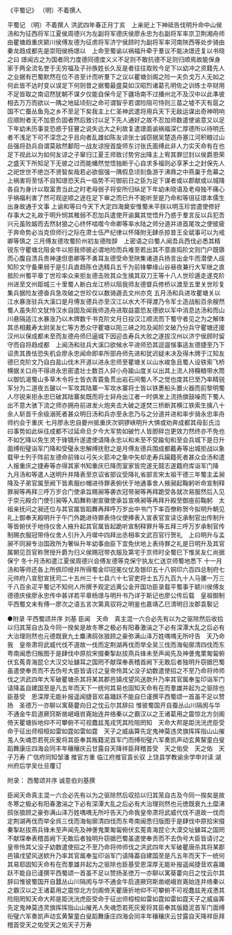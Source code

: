 
《平蜀记》
（明）不着撰人

平蜀记
（明）不着撰人
洪武四年春正月丁亥　上亲祀上下神祗告伐明升命中山侯汤和为征西将军江夏侯周德兴为左副将军德庆侯廖永忠为右副将军率京卫荆湘舟师由瞿塘趋重庆颖川侯傅友德为征虏将军济宁侯顾时为副将军率河南陜西等处步骑由秦龙趋成都先是崇阳侯杨璟以　上命至蜀谕以祸福升牵于羣议不能决璟还复以书晓之曰
璟闻古之为国者同力度德同德度义义不足则不敢抗德不足则归顺焉故能保身家于两全流名誉于无穷福及子孙族姓长久反是者往往取败今足下以幼冲之资籍先人之业据有巴蜀默然在位不咨至计而听羣下之议以瞿塘剑阁之险一夫负戈万人无如之何此皆不达时变以误足下何则昔之据蜀最盛莫如汉昭烈诸葛孔明佐之训练士卒财用不足皆取之南诏然犹朝不谋夕仅能自保今足下疆场南不过播州北不及汉中以此凖彼相去万万而欲以一隅之地延顷刻之命可谓智乎若谓险阻可恃则三苗之墟不灭有扈之国不亡蚕丛鱼凫之乡不至足下矣我主上仁圣神武遣将用兵天下无敌运谋出奇神明响应顺附者无不加恩负固者然后致讨以足下先人通好之故不忍加师数遣使谕意又以足下年幼未历事变恐惑于狂瞽之说失远大之利故复遣璟面谕祸福深仁厚德所以待明氏者不浅足下可不深念之乎且向者乱雄如陈友谅张士诚窃据吴楚造舟塞江河积粮过山岳强将劲兵自谓莫敌然鄱阳一战友谅授首旋师东讨张氏面缚此非人力实天命有在也足下视此以为如何友谅之子窜归江夏王师致讨势穷出降主上宥其罪愆封以侯爵恩荣之盛天下所知足下无彼之过而能幡然觉悟独断于心自求多福则必享茅土之封保先人之祀世世不绝岂不贤智矣哉若必欲倔强一隅假息顷刻鱼游于沸鼎之中燕巢于危幕之上祸害将至恬不自知璟恐天兵一临势不可御前日之臣为足下谋者或以郡献或以城降各自为身计以取富贵当此之时老母弱子将安所归纵足下年幼未晓语及老母独不痛心乎祸福利害了然可观逆顺之途在足下审之而巳升不能听至是乃命和等徂征璟本儒生出身故通于文事
上谕和等曰今天下大定四海奠安惟蜀未平朕以明玉珍尝遣使修好存事大之礼故于明升悯其稚弱不忍加兵遣使开谕冀其觉悟升乃惑于羣言反以兵犯吾兴元虽败衂而去然豺狼之心终怀啮噬今命卿等率水陆之师分道并进首尾攻之使彼疲于奔命势必当克但师行之际在肃士伍严纪律以怀降附无肆杀掠昔王全斌事可以为戒卿等慎之
三月傅友德攻蜀阶州初友德陛辞　上密语之曰蜀人闻吾兵西伐必悉其精锐东守瞿塘北阻金牛以拒我师彼必谓地险而兵难至若出其不意直捣阶文则门户既隳而心腹自溃兵贵神速但患卿等不勇耳友德受命至陜集诸道兵扬言出金牛而潜使人觇知阶文守备果弱于是引兵直趋陈仓选精兵五千为前锋攀缘山谷昼夜兼行大军继之直抵阶州蜀平章丁世珍率众来拒友德击败其众生擒其双刀王等十八人世珍遁走遂克阶州进至文州距城三十里蜀人断白龙江桥以阻我师友德督兵修桥以渡至五里关世珍复集兵据险友德奋兵急攻破之世珍仅以数骑遁去文州亦克
五月汤和兵进攻瞿塘关以江水暴涨驻兵大溪口是月傅友德兵亦至汉江以水大不得渡乃令军士造战船百余艘然蜀人虽失阶文犹恃汉水自固及闻我师造舟进取益震恐友德欲以军中消息达汤和而山川悬隔适江水暴涨乃以木牌数千书克阶文月日投汉江顺流而下蜀守者见之为之解体其丞相戴寿太尉吴友仁等方悉众守瞿塘以阨三峡之险及闻阶文破乃分兵守瞿塘还援汉州以保成都未至而友德舟师巳逼城下因迎击寿兵大败之遂拔汉州以济宁侯顾时留守而自将趋成都　上闻汤和驻兵大溪口欲候水平进师恐其逗遛悞事适友德捷至乃下诏责其畏怯恐失机会廖永忠闻命即率所部舟师先进和犹迟疑未决及得木牌于江知友德巳克阶文乃自白盐山伐木开道以进永忠师至瞿塘关以山水峻急且蜀人设铁索飞桥横据关口舟不得进永忠密遣壮士数百人舁小舟踰山度关以出其上流人持糗粮带水筒以御饥渴蜀山多草木令将士皆衣青蓑鱼贯出岩石间蜀人不之觉也度其巳至乃率精锐军分为二道夜五皷以一军攻其陆寨一军攻水寨将士皆以铁褁船头置火器而前黎明蜀人尽锐来拒永忠巳破其陆寨矣既而将士舁舟出江者一时俱发上流扬旗鼓噪而下蜀人出不意大骇下流之师亦拥舟前进发火炮夹击大破之遂焚三桥断其横江铁索生擒八十余人斩首千余级溺死者甚众明日汤和兵亦至永忠乃与之分道并进和率步骑永忠率舟师约会于重庆
七月廖永忠自夔州抵重庆次铜锣峡明升大惧或劝奔成都其母彭氏泣曰事势如此纵往成都不过延命旦夕今大军势如破竹人皆胆碎岂更效力然终亦不免也不如乞降以免生灵于锋镝升遂遣使请降永忠以和未至不受踰旬和至会兵城下是日升面缚衔璧诣军门降和受璧永忠解缚抚慰之是月傅友德兵围成都戴寿等出城拒战以象载甲士列于阵前友德命前锋以弓矢火箭冲之象中矢却走寿兵躏籍死者甚众会汤和遣人报重庆之捷寿等亦得其家书知重庆巳降而室家皆完遂无鬪志遂籍府库诣军门降
九月汤和等遣人送明升并降表至京诏省部议受降礼省部言宋太祖干德三年蜀主孟昶降及子弟官属至阙下皆素服纱帽进待罪表俯伏于地通事舍人掖昶起鞠躬听命宣制释罪昶等再拜三呼万岁合门使承旨赐昶等袭衣冠带昶等再拜跪受各就次易服然后入见于崇元殿合门使引昶等入蹈舞称谢宣徽使承旨宣唤昶等再拜升殿至御座前鞠躬　太祖亲抚问之昶还位与其官属皆蹈舞再拜呼万岁出中书门下率百僚称贺今拟明升朝见礼上御奉天殿明升于午门外跪进待罪表侍仪使捧表入宣表官宣读讫承制官出传制升等皆俯伏于地侍仪舍人掖升起其官属皆起跪听宣制释罪升等五拜三呼万岁承制官传制赐衣服冠带侍仪舍人引升入丹墀中四拜出丞相率文武百官行贺礼　上曰明升与孟昶不同昶专治国政所为奢纵升年幼事由臣下宜免伏地上表待罪之礼是日明升及其官属朝见百官称贺授升爵为归义侯赐冠带衣服及第宅于京师时全蜀巳下惟吴友仁尚据保宁
冬十月汤和遣江夏侯周德兴会傅友德等克保宁执友仁送京师蜀地悉下
十一月汤和等师还各上所佩印绶并所得蜀金印冠冕仪仗及银印五十八铜印六百四总制府七元帅府八宣慰宣抚司二十五州三十七县六十七官吏将士五万九百九十人马骡一万三千八百余疋平蜀记不知何人所撰予观定远黄公金开国功臣录载平蜀事于颖川侯傅友德德庆侯廖永忠传中甚详若平章杨璟与明升书乃详于斯记也廖公传后载　皇祖御制平西蜀文末有傅一廖次之语五言次第真驭将之明鉴也嘉靖乙巳清明日汝郡袁褧记


●附录
平西蜀颂并序
刘基
臣闻　天命　真主混一六合必先有以为之驱除然后收拾以归其笼自古及今同一揆矣是故冬寒之极必有阳春激湍之下必有深潭大乱之后必有大治理则然也元德既衰九土麋沸鸱张狼顾之豪弥满山泽万姓喁喁无所吁告　天乃命我　皇帝肃将武威代伐不道故一伐而定荆湖再伐而举全吴三伐而海甸廓清四伐而东粤南闽悉归叛图于是肆伐中原拾宋掇秦掣赵拔燕兵锋未至声闻先及神詟鬼栗匍匐俯伏玄菟青海昆仑大汉交址鐻耳之国罔不献琛奉表稽首阙下无敢后者独明升窃据巴蜀虽遣使奉贡而不去伪号大臣皆请讨之皇帝怜其父没子幼数遣使招之不至乃命将帅师伐之洪武四年大军破瞿塘杀其将某其郡邑镇戌望风送款升乃率其官属奉玺印诣军门请降盖自建国至是凡五年而天下一统何其易也固知天命有在而羣雄并起为之驱除也臣基受　恩深厚无能补报遥闻捷音欢喜踊跃不能自巳谨撰平西蜀颂一首虽不足以赞扬　圣德万一亦聊以寓葵藿向日之忱云尔其辞曰
惟彼蜀国开自蚕丛山川隔阂与华不通金牛启道厥窍斯凿岷峨岧嶤始连井络秦以之霸汉以之王诸葛用之震惊北方剑阁倚天瞿塘拆地仰不可攀俯不可视蠢兹羗戎凭其险阻罔知　天命大邦是距洸洸虎臣受　命于征出师桓桓如雷如霆如雷如霆　天子之威庙算先定鬼神莫违灵旗挥挥指山山摧羗人失魂恧若死灰爰将其臣奉其叛籍泥首军门而缚衔璧六军奏凯声动玄黄黧童白叟蹈舞康庄四海会同丰年穰穰庆云甘露自天降祥臣拜稽首受　天之佑受　天之佑　天子万寿
广信府同知邹潘
推官方重
临江府推官袁长驭
上饶县学教谕余学申对读
湖州府后学吴仕旦覆订 

附录： 西蜀颂并序 诚意伯刘基撰 

臣闻天命真主混一六合必先有以为之驱除然后収拾以归其笼自古及今同一揆矣是故冬寒之极必有阳春激湍之下必有深潭大乱之后必有大治理则然也元徳既衰九土糜沸鸱张狼顾之豪弥满山泽万姓喁喁无所吁告天乃命我皇帝肃将武威代伐不道故一伐而定荆湖再伐而举全呉三伐而海甸廓清四伐而东粤南闽悉归版图于是肆伐中原拾宋掇秦掣赵拔燕兵锋未至声闻先及神詟鬼栗匍匐俯伏玄莵青海昆仑大漠交址鐻耳之国罔不献琛奉表稽首阙下无敢后者独明升窃据巴蜀虽遣使奉贡而不去伪号大臣皆请讨之皇帝怜其父没子幼数遣使招之不至乃命将帅师伐之洪武四年大军破瞿唐杀其将某郡邑镇戌望风送欵升乃率其官属奉玺印诣军门请降葢自建国至是凡五年而天下一统何其易耶固知天命有在而羣雄并起为之驱除也臣基受恩深厚无能补报遥闻捷音欢喜踊跃不能自已谨撰平西蜀颂一首虽不足以赞扬圣徳万一亦聊以寓葵藿向日之忱云尔其辞曰惟彼蜀国开自蠺丛山川隔阂与华不通金牛启道厥窍斯凿岷峨岧嶤始连井络秦以之霸汉以之王诸葛用之震惊北方剑阁倚天瞿唐折地仰不可攀俯不可视蠢兹羌戎慿其险阻罔知天命大邦是距洸洸虎臣受命于征出师桓桓如雷如霆如雷如霆天子之威庙筭先定鬼神莫违灵旗挥挥指山山摧羌人失魂恧若死灰爰将其臣奉其版籍泥首军门面缚衔璧六军奏凯声动玄黄黧童白叟蹈舞康庄四海会同丰年穰穰庆云甘露自天降祥臣拜稽首受天之佑受天之佑天子万寿
